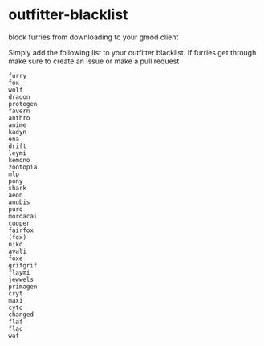 # outfitter-blacklist
 block furries from downloading to your gmod client


Simply add the following list to your outfitter blacklist. If furries get through make sure to create an issue or make a pull request

```
furry
fox
wolf
dragon
protogen
favern
anthro
anime
kadyn
ena
drift
leymi
kemono
zootopia
mlp
pony
shark
aeon
anubis
puro
mordacai
cooper
fairfox
(fox)
niko
avali
foxe
grifgrif
flaymi
jewwels
primagen
cryt
maxi
cyto
changed
flaf
flac
waf
```
